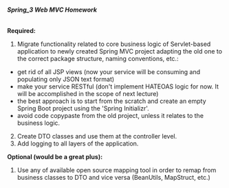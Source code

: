 ###### **Spring_3 Web MVC Homework**


**Required:**

1. Migrate functionality related to core business logic of Servlet-based application to newly created Spring MVC project adapting the old one to the correct package structure, naming conventions, etc.:
- get rid of all JSP views (now your service will be consuming and populating only JSON text format)
- make your service RESTful (don't implement HATEOAS logic for now. It will be accomplished in the scope of next lecture)
- the best approach is to start from the scratch and create an empty Spring Boot project using the 'Spring Initializr'.
- avoid code copypaste from the old project, unless it relates to the business logic.

2. Create DTO classes and use them at the controller level.
3. Add logging to all layers of the application.

**Optional (would be a great plus):**

1. Use any of available open source mapping tool in order to remap from business classes to DTO and vice versa (BeanUtils, MapStruct, etc.) 
